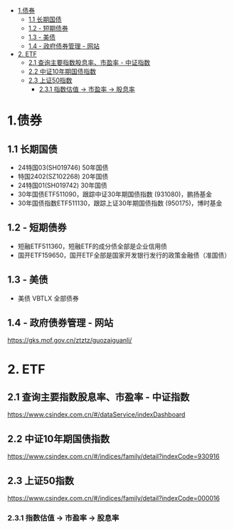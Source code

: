 - [1.债券](#1债券)
  - [1.1 长期国债](#11-长期国债)
  - [1.2 - 短期债券](#12---短期债券)
  - [1.3 - 美债](#13---美债)
  - [1.4 - 政府债券管理 - 网站](#14---政府债券管理---网站)
- [2. ETF](#2-etf)
  - [2.1 查询主要指数股息率、市盈率 - 中证指数](#21-查询主要指数股息率市盈率---中证指数)
  - [2.2 中证10年期国债指数](#22-中证10年期国债指数)
  - [2.3 上证50指数](#23-上证50指数)
    - [2.3.1 指数估值 -\> 市盈率 -\> 股息率](#231-指数估值---市盈率---股息率)


# 1.债券

## 1.1 长期国债
- 24特国03(SH019746) 50年国债
- 特国2402(SZ102268) 20年国债
- 24特国01(SH019742) 30年国债
- 30年国债ETF511090，跟踪中证30年期国债指数 (931080)，鹏扬基金
- 30年国债指数ETF511130，跟踪上证30年期国债指数 (950175)，博时基金

## 1.2 - 短期债券
- 短融ETF511360，短融ETF的成分债全部是企业信用债
- 国开ETF159650，国开ETF全部是国家开发银行发行的政策金融债（准国债）

## 1.3 - 美债
- 美债 VBTLX 全部债券

## 1.4 - 政府债券管理 - 网站

<https://gks.mof.gov.cn/ztztz/guozaiguanli/>

# 2. ETF

## 2.1 查询主要指数股息率、市盈率 - 中证指数

<https://www.csindex.com.cn/#/dataService/indexDashboard>

## 2.2 中证10年期国债指数

<https://www.csindex.com.cn/#/indices/family/detail?indexCode=930916>

## 2.3 上证50指数

<https://www.csindex.com.cn/#/indices/family/detail?indexCode=000016>

### 2.3.1 指数估值 -> 市盈率 -> 股息率